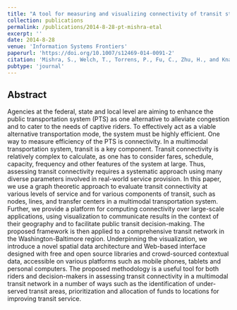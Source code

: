 ```yaml
---
title: "A tool for measuring and visualizing connectivity of transit stop, route and transfer center in a multimodal transportation network"
collection: publications
permalink: /publications/2014-8-28-pt-mishra-etal
excerpt: ''
date: 2014-8-28
venue: 'Information Systems Frontiers'
paperurl: 'https://doi.org/10.1007/s12469-014-0091-2'
citation: 'Mishra, S., Welch, T., Torrens, P., Fu, C., Zhu, H., and Knaap, E. (2015). A tool for measuring and visualizing connectivity of transit stop, route and transfer center in a multimodal transportation network. Public Transport. 7(1). 77-99.'
pubtype: 'journal'
---
```


## Abstract

Agencies at the federal, state and local level are aiming to enhance the public transportation system (PTS) as one alternative to alleviate congestion and to cater to the needs of captive riders. To effectively act as a viable alternative transportation mode, the system must be highly efficient. One way to measure efficiency of the PTS is connectivity. In a multimodal transportation system, transit is a key component. Transit connectivity is relatively complex to calculate, as one has to consider fares, schedule, capacity, frequency and other features of the system at large. Thus, assessing transit connectivity requires a systematic approach using many diverse parameters involved in real-world service provision. In this paper, we use a graph theoretic approach to evaluate transit connectivity at various levels of service and for various components of transit, such as nodes, lines, and transfer centers in a multimodal transportation system. Further, we provide a platform for computing connectivity over large-scale applications, using visualization to communicate results in the context of their geography and to facilitate public transit decision-making. The proposed framework is then applied to a comprehensive transit network in the Washington-Baltimore region. Underpinning the visualization, we introduce a novel spatial data architecture and Web-based interface designed with free and open source libraries and crowd-sourced contextual data, accessible on various platforms such as mobile phones, tablets and personal computers. The proposed methodology is a useful tool for both riders and decision-makers in assessing transit connectivity in a multimodal transit network in a number of ways such as the identification of under-served transit areas, prioritization and allocation of funds to locations for improving transit service.
